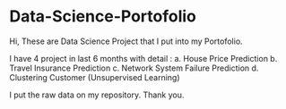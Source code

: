 # Data-Science-Portofolio
Hi, These are Data Science Project that I put into my Portofolio.

I have 4 project in last 6 months with detail :
a. House Price Prediction
b. Travel Insurance Prediction
c. Network System Failure Prediction
d. Clustering Customer (Unsupervised Learning)

I put the raw data on my repository.
Thank you.
